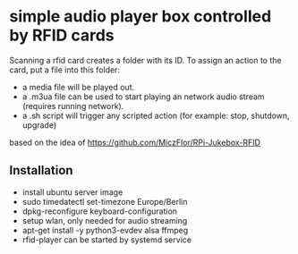 # simple audio player box controlled by RFID cards

Scanning a rfid card creates a folder with its ID.
To assign an action to the card, put a file into this folder:
* a media file will be played out.
* a .m3ua file can be used to start playing an network audio stream (requires running network).
* a .sh script will trigger any scripted action (for example: stop, shutdown, upgrade)

based on the idea of https://github.com/MiczFlor/RPi-Jukebox-RFID

## Installation

* install ubuntu server image
* sudo timedatectl set-timezone Europe/Berlin
* dpkg-reconfigure keyboard-configuration
* setup wlan, only needed for audio streaming
* apt-get install -y python3-evdev alsa ffmpeg
* rfid-player can be started by systemd service

